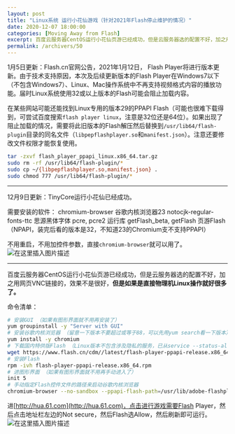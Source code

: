 ```yaml
---
layout: post
title: "Linux系统 运行小花仙游戏（针对2021年Flash停止维护的情况）"
date: 2020-12-07 18:00:00
categories: [Moving Away from Flash]
excerpt: 百度云服务器CentOS运行小花仙页游已经成功，但是云服务器选的配置不好，加之用网页VNC链接的，效果不是很好，但是如果是直接物理机Linux操作就好很多了。
permalink: /archivers/50
---
```


1月5日更新：Flash.cn官网公告，2021年1月12日， Flash Player将进行版本更新。由于技术支持原因，本次及后续更新版本的Flash Player在Windows7以下（不包含Windows7）、Linux、Mac操作系统中不再支持视频格式内容的播放功能。届时Linux系统使用32或以上版本的Flash可能会阻止加载内容。

在某些网站可能还能找到Linux专用的版本29的PPAPI Flash（可能也很难下载得到，可尝试百度搜索```flash player linux```，注意是32位还是64位）。如果出现了阻止加载的情况，需要将此旧版本的Flash解压然后替换到```/usr/lib64/flash-plugin```目录的同名文件（```libpepflashplayer.so```和```manifest.json```）。注意还要修改文件权限才能恢复使用。

```bash
tar -zxvf flash_player_ppapi_linux.x86_64.tar.gz
sudo rm -rf /usr/lib64/flash-plugin/*
sudo cp ~/{libpepflashplayer.so,manifest.json} .
sudo chmod 777 /usr/lib64/flash-plugin/*
```

---

12月9日更新：TinyCore运行小花仙已经成功。

需要安装的软件：
chromium-browser 谷歌内核浏览器23
notocjk-regular-fonts-ttc 思源黑体字体
pcre, pcre2 运行库
getFlash_beta, getFlash 页游Flash（NPAPI，装完后看的版本是32，不知道23的Chromium支不支持PPAPI）

不用重启，不用加控件参数，直接```chromium-browser```就可以用了。
![在这里插入图片描述](https://pic1.xuehuaimg.com/proxy/https://img-blog.csdnimg.cn/20201209084255158.png)


---

百度云服务器CentOS运行小花仙页游已经成功，但是云服务器选的配置不好，加之用网页VNC链接的，效果不是很好，**但是如果是直接物理机Linux操作就好很多了。** 

命令清单：
```bash
# 安装GUI （如果有图形界面就不用再安装了）
yum groupinstall -y "Server with GUI"
# 安装谷歌内核浏览器 （留意一下版本不要超过或等于88，可以先用yum search看一下版本）
yum install -y chromium
# 下载国内特供版Flash （Linux版本不包含涉及隐私的服务，已从service --status-all确认）
wget https://www.flash.cn/cdm//latest/flash-player-ppapi-release.x86_64.rpm
# 安装Flash
rpm -ivh flash-player-ppapi-release.x86_64.rpm
# 进图形界面 （如果有图形界面就不用再手动进入了）
init 5
# 手动指定Flash控件文件的路径来启动谷歌内核浏览器
chromium-browser --no-sandbox --ppapi-flash-path=/usr/lib/adobe-flashplugin/libpepflashplayer.so --ppapi-flash-version=33.0.0.417
```

进[http://hua.61.com](http://hua.61.com)，点击进行游戏需要Flash Player，然后点击地址栏左边的Not secure，然后Flash选Allow，然后刷新即可运行。![在这里插入图片描述](https://pic1.xuehuaimg.com/proxy/https://img-blog.csdnimg.cn/20201207173342548.png)
